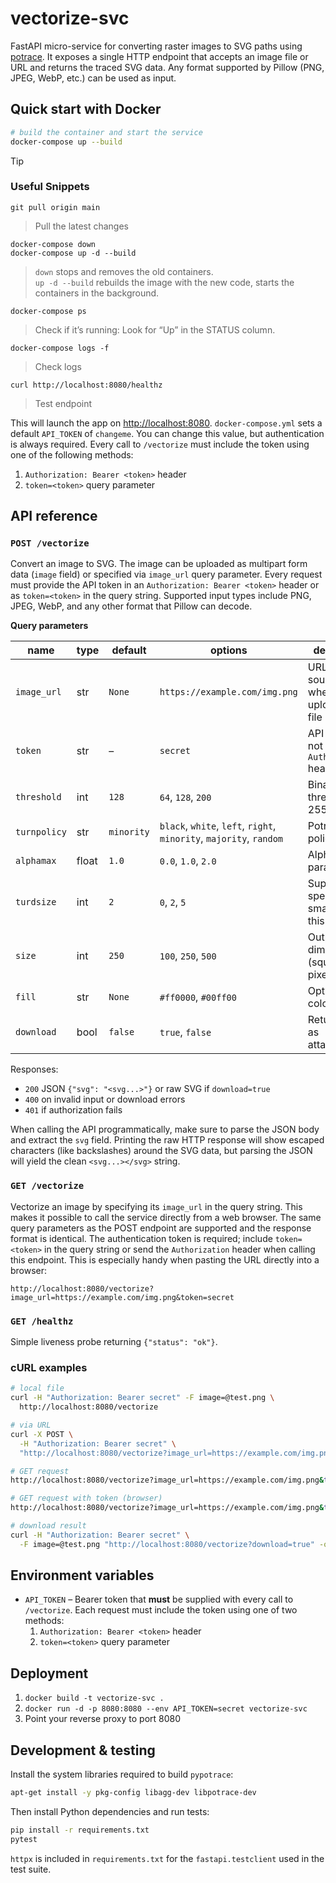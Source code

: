 # vectorize-svc

FastAPI micro-service for converting raster images to SVG paths using [potrace](http://potrace.sourceforge.net/). It exposes a single HTTP endpoint that accepts an image file or URL and returns the traced SVG data. Any format supported by Pillow (PNG, JPEG, WebP, etc.) can be used as input.

## Quick start with Docker

```bash
# build the container and start the service
docker-compose up --build
```
> [!TIP]
> ### Useful Snippets
> ```
> git pull origin main
> ```
> > Pull the latest changes
> 
> ```
> docker-compose down
> docker-compose up -d --build
> ```
> > `down` stops and removes the old containers.  
> > `up -d --build` rebuilds the image with the new code, starts the containers in the background.
> 
> ```
> docker-compose ps
> ```
> > Check if it’s running: Look for “Up” in the STATUS column.
>
> ```
> docker-compose logs -f
> ```
> > Check logs  
> 
 > ```
 > curl http://localhost:8080/healthz
 > ```
 > > Test endpoint

This will launch the app on [http://localhost:8080](http://localhost:8080).
`docker-compose.yml` sets a default `API_TOKEN` of `changeme`. You can change
this value, but authentication is always required. Every call to `/vectorize`
must include the token using one of the following methods:
1. `Authorization: Bearer <token>` header
2. `token=<token>` query parameter

## API reference

### `POST /vectorize`

Convert an image to SVG. The image can be uploaded as multipart form data (`image` field) or specified via `image_url` query parameter. Every request must provide the API token in an `Authorization: Bearer <token>` header or as `token=<token>` in the query string.
Supported input types include PNG, JPEG, WebP, and any other format that Pillow can decode.

**Query parameters**

| name | type | default | options | description |
| --- | --- | --- | --- | --- |
| `image_url` | str | `None` | `https://example.com/img.png` | URL of the source image when not uploading a file |
| `token` | str | – | `secret` | API token if not using the `Authorization` header |
| `threshold` | int | `128` | `64`, `128`, `200` | Binarization threshold (0–255) |
| `turnpolicy` | str | `minority` | `black`, `white`, `left`, `right`, `minority`, `majority`, `random` | Potrace turn policy |
| `alphamax` | float | `1.0` | `0.0`, `1.0`, `2.0` | AlphaMax parameter |
| `turdsize` | int | `2` | `0`, `2`, `5` | Suppress speckles smaller than this |
| `size` | int | `250` | `100`, `250`, `500` | Output dimension (square pixels)
| `fill` | str | `None` | `#ff0000`, `#00ff00` | Optional fill color |
| `download` | bool | `false` | `true`, `false` | Return SVG as attachment |

Responses:
- `200` JSON `{"svg": "<svg...>"}` or raw SVG if `download=true`
- `400` on invalid input or download errors
- `401` if authorization fails

When calling the API programmatically, make sure to parse the JSON body and
extract the `svg` field. Printing the raw HTTP response will show escaped
characters (like backslashes) around the SVG data, but parsing the JSON will
yield the clean `<svg...></svg>` string.

### `GET /vectorize`

Vectorize an image by specifying its `image_url` in the query string. This makes
it possible to call the service directly from a web browser. The same query
parameters as the POST endpoint are supported and the response format is
identical. The authentication token is required; include `token=<token>` in the
query string or send the `Authorization` header when calling this endpoint. This
is especially handy when pasting the URL directly into a browser:

```
http://localhost:8080/vectorize?image_url=https://example.com/img.png&token=secret
```

### `GET /healthz`

Simple liveness probe returning `{"status": "ok"}`.

### cURL examples

```bash
# local file
curl -H "Authorization: Bearer secret" -F image=@test.png \
  http://localhost:8080/vectorize

# via URL
curl -X POST \
  -H "Authorization: Bearer secret" \
  "http://localhost:8080/vectorize?image_url=https://example.com/img.png"

# GET request
http://localhost:8080/vectorize?image_url=https://example.com/img.png&token=secret

# GET request with token (browser)
http://localhost:8080/vectorize?image_url=https://example.com/img.png&token=secret

# download result
curl -H "Authorization: Bearer secret" \
  -F image=@test.png "http://localhost:8080/vectorize?download=true" -o out.svg
```

## Environment variables

- `API_TOKEN` – Bearer token that **must** be supplied with every call to `/vectorize`.
  Each request must include the token using one of two methods:
  1. `Authorization: Bearer <token>` header
  2. `token=<token>` query parameter

## Deployment

1. `docker build -t vectorize-svc .`
2. `docker run -d -p 8080:8080 --env API_TOKEN=secret vectorize-svc`
3. Point your reverse proxy to port 8080

## Development & testing

Install the system libraries required to build `pypotrace`:

```bash
apt-get install -y pkg-config libagg-dev libpotrace-dev
```

Then install Python dependencies and run tests:

```bash
pip install -r requirements.txt
pytest
```

`httpx` is included in `requirements.txt` for the `fastapi.testclient` used in the test suite.
